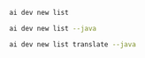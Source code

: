 ```bash title="List all samples"
ai dev new list
```

```bash title="List only Java samples"
ai dev new list --java
```

```bash title="Filter the list by name"
ai dev new list translate --java
```
